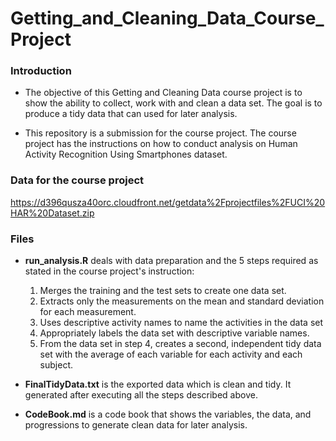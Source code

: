 # Getting_and_Cleaning_Data_Course_Project

### Introduction ###

* The objective of this Getting and Cleaning Data course project is to show the ability to collect, work with and clean a data set. The goal 
is to produce a tidy data that can used for later analysis.

* This repository is a submission for the course project. The course project has the instructions on how to conduct analysis on Human Activity
Recognition Using Smartphones dataset.

### Data for the course project ###

https://d396qusza40orc.cloudfront.net/getdata%2Fprojectfiles%2FUCI%20HAR%20Dataset.zip 

### Files ###

* **run_analysis.R** deals with data preparation and the 5 steps required as stated in the course project's instruction:
   1. Merges the training and the test sets to create one data set.  
   2. Extracts only the measurements on the mean and standard deviation for each measurement.
   3. Uses descriptive activity names to name the activities in the data set
   4. Appropriately labels the data set with descriptive variable names. 
   5. From the data set in step 4, creates a second, independent tidy data set with the average 
      of each variable for each activity and each subject.
      
* **FinalTidyData.txt** is the exported data which is clean and tidy. It generated after executing all the 
  steps described above.

* **CodeBook.md** is a code book that shows the variables, the data, and progressions to generate clean data for later analysis. 
